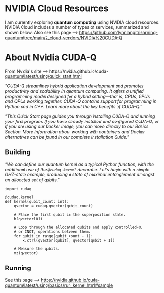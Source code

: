 # NVIDIA Cloud Resources

I am currently exploring **quantum computing** using NVIDIA cloud resources.  NVIDIA Cloud includes a number of types of services, summarized and shown below.  Also see this page --> https://github.com/lynnlangit/learning-quantum/tree/main/2_cloud-vendors/NVIDIA%20CUDA-Q

# About Nvidia CUDA-Q

From Nvidia's site --> https://nvidia.github.io/cuda-quantum/latest/using/quick_start.html

*"CUDA-Q streamlines hybrid application development and promotes productivity and scalability in quantum computing. It offers a unified programming model designed for a hybrid setting—that is, CPUs, GPUs, and QPUs working together. CUDA-Q contains support for programming in Python and in C++. Learn more about the key benefits of CUDA-Q."*

*"This Quick Start page guides you through installing CUDA-Q and running your first program. If you have already installed and configured CUDA-Q, or if you are using our Docker image, you can move directly to our Basics Section. More information about working with containers and Docker alternatives can be found in our complete Installation Guide."*

## Building 

*"We can define our quantum kernel as a typical Python function, with the additional use of the `@cudaq.kernel` decorator. Let’s begin with a simple GHZ-state example, producing a state of maximal entanglement amongst an allocated set of qubits."*

```
import cudaq

@cudaq.kernel
def kernel(qubit_count: int):
    qvector = cudaq.qvector(qubit_count)

    # Place the first qubit in the superposition state.
    h(qvector[0])

    # Loop through the allocated qubits and apply controlled-X,
    # or CNOT, operations between them.
    for qubit in range(qubit_count - 1):
        x.ctrl(qvector[qubit], qvector[qubit + 1])

    # Measure the qubits.
    mz(qvector)
```

## Running

See this page --> https://nvidia.github.io/cuda-quantum/latest/using/basics/run_kernel.html#sample


